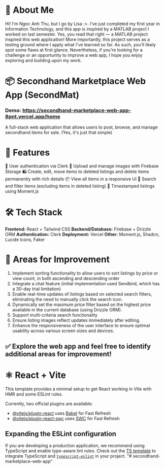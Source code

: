 # 👋 About Me

Hi! I'm Ngoc Anh Thu, but I go by Lisa :>. I’ve just completed my first year in Information Technology, and this app is inspired by a MATLAB project I worked on last semester. Yes, you read that right — a MATLAB project inspired this web application!
More importantly, this project serves as a testing ground where I apply what I've learned so far. As such, you'll likely spot some flaws at first glance. Nevertheless, if you're looking for a challenge or an opportunity to improve a web app, I hope you enjoy exploring and building upon my work.

# 📦 Secondhand Marketplace Web App (SecondMat)
### Demo: https://secondhand-marketplace-web-app-8pnt.vercel.app/home
A full-stack web application that allows users to post, browse, and manage secondhand items for sale. (Yes, it's just that simple)

# 🚀 Features
🔐 User authentication via Clerk
📸 Upload and manage images with Firebase Storage
🛍️ Create, edit, move items to deleted listings and delete items permanently with rich details
📦 View all items in a responsive UI
🔎 Search and filter items (excluding items in deleted listing)
📅 Timestamped listings using Moment.js

# 🛠️ Tech Stack
**Frontend:** React + Tailwind CSS
**Backend/Database:** Firebase + Drizzle ORM
**Authentication:** Clerk
**Deployment:** Vercel
**Other:** Moment.js, Shadcn, Lucide Icons, Faker

# 🚧 Areas for Improvement
1. Implement sorting functionality to allow users to sort listings by price or view count, in both ascending and descending order
2. Integrate a chat feature (initial implementation used Sendbird, which has a 30-day trial limitation)
3. Enable real-time updates of listings based on selected search filters, eliminating the need to manually click the search icon.
4. Dynamically set the maximum price filter based on the highest price available in the current database (using Drizzle ORM).
5. Support multi-criteria search functionality
6. Ensure listing images reflect updates immediately after editing.
7. Enhance the responsiveness of the user interface to ensure optimal usability across various screen sizes and devices.
## ✅ Explore the web app and feel free to identify additional areas for improvement!

# ⚛️ React + Vite

This template provides a minimal setup to get React working in Vite with HMR and some ESLint rules.

Currently, two official plugins are available:

- [@vitejs/plugin-react](https://github.com/vitejs/vite-plugin-react/blob/main/packages/plugin-react/README.md) uses [Babel](https://babeljs.io/) for Fast Refresh
- [@vitejs/plugin-react-swc](https://github.com/vitejs/vite-plugin-react-swc) uses [SWC](https://swc.rs/) for Fast Refresh

## Expanding the ESLint configuration

If you are developing a production application, we recommend using TypeScript and enable type-aware lint rules. Check out the [TS template](https://github.com/vitejs/vite/tree/main/packages/create-vite/template-react-ts) to integrate TypeScript and [`typescript-eslint`](https://typescript-eslint.io) in your project.
"# secondhand-marketplace-web-app" 
